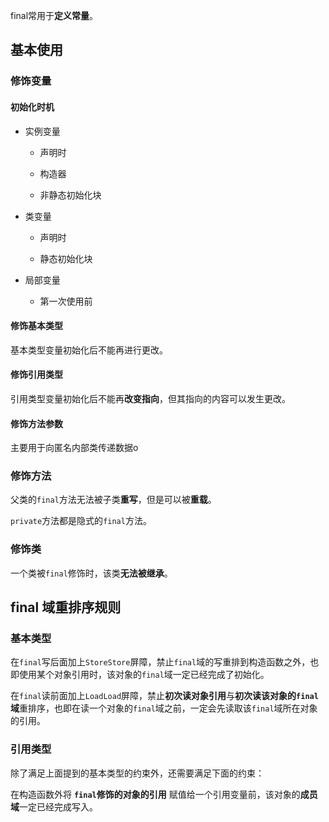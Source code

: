 final常用于**定义常量**。

## 基本使用
### 修饰变量
#### 初始化时机
- 实例变量

    - 声明时

    - 构造器

    - 非静态初始化块

- 类变量

    - 声明时

    - 静态初始化块

- 局部变量

    - 第一次使用前

#### 修饰基本类型
基本类型变量初始化后不能再进行更改。

#### 修饰引用类型
引用类型变量初始化后不能再**改变指向**，但其指向的内容可以发生更改。

#### 修饰方法参数
主要用于向匿名内部类传递数据o
### 修饰方法
父类的`final`方法无法被子类**重写**，但是可以被**重载**。

`private`方法都是隐式的`final`方法。

### 修饰类
一个类被`final`修饰时，该类**无法被继承**。

## final 域重排序规则
### 基本类型
在`final`写后面加上`StoreStore`屏障，禁止`final`域的写重排到构造函数之外，也即使用某个对象引用时，该对象的`final`域一定已经完成了初始化。

在`final`读前面加上`LoadLoad`屏障，禁止**初次读对象引用**与**初次读该对象的`final`域**重排序，也即在读一个对象的`final`域之前，一定会先读取该`final`域所在对象的引用。

### 引用类型
除了满足上面提到的基本类型的约束外，还需要满足下面的约束：

在构造函数外将 **`final`修饰的对象的引用** 赋值给一个引用变量前，该对象的**成员域**一定已经完成写入。